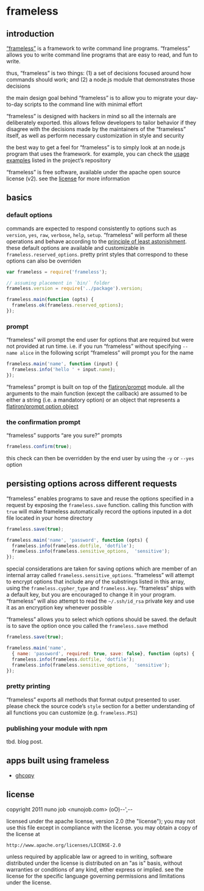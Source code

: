 # frameless

## introduction

[“frameless”](https://github.com/dscape/frameless) is a framework to write command line programs. “frameless” allows you to write command line programs that are easy to read, and fun to write.

thus, “frameless” is two things: (1) a set of decisions focused around how commands should work; and (2) a node.js module that demonstrates those decisions

the main design goal behind “frameless” is to allow you to migrate your day-to-day scripts to the command line with minimal effort

“frameless” is designed with hackers in mind so all the internals are deliberately exported. this allows fellow developers to tailor behavior if they disagree with the decisions made by the maintainers of the “frameless” itself, as well as perform necessary customization in style and security

the best way to get a feel for “frameless” is to simply look at an node.js program that uses the framework. for example, you can check the [usage examples](https://github.com/dscape/frameless/tree/master/usage) listed in the project’s repository

“frameless” is free software, available under the apache open source license (v2). see the [license](https://raw.github.com/dscape/frameless/master/license.md) for more information

## basics

### default options

commands are expected to respond consistently to options such as `version`, `yes`, `raw`, `verbose`, `help`, `setup`. “frameless” will perform all these operations and behave according to the [principle of least astonishment](http://en.wikipedia.org/wiki/Principle_of_least_astonishment). these default options are available and customizable in `frameless.reserved_options`. pretty print styles that correspond to these options can also be overriden

``` javascript
var frameless = require('frameless');

// assuming placement in `bin/` folder
frameless.version = require('../package').version;

frameless.main(function (opts) {
  frameless.ok(frameless.reserved_options);
});
```

### prompt

“frameless” will prompt the end user for options that are required but were not provided at run time. i.e. if you run “frameless” without specifying `--name alice` in the following script “frameless” will prompt you for the name

``` javascript
frameless.main('name', function (input) {
  frameless.info('hello ' + input.name);
});
```

“frameless” prompt is built on top of the [flatiron/prompt](https://github.com/flatiron/prompt) module. all the arguments to the main function (except the callback) are assumed to be either a string (i.e. a mandatory option) or an object that represents a [flatiron/prompt option object](https://github.com/flatiron/prompt#prompting-with-validation-default-values-and-more-complex-properties)

### the confirmation prompt

“frameless” supports “are you sure?” prompts

``` javascript
frameless.confirm(true);
```

this check can then be overridden by the end user by using the `-y` or `--yes` option

## persisting options across different requests

“frameless” enables programs to save and reuse the options specified in a request by exposing the `frameless.save` function. calling this function with `true` will make frameless automatically record the options inputed in a dot file located in your home directory

``` javascript 
frameless.save(true);

frameless.main('name', 'password', function (opts) {
  frameless.info(frameless.dotfile, 'dotfile');
  frameless.info(frameless.sensitive_options,  'sensitive');
});
```

special considerations are taken for saving options which are member of an internal array called `frameless.sensitive_options`. “frameless” will attempt to encrypt options that include any of the substrings listed in this array, using the `frameless.cypher_type` and `frameless.key`. “frameless” ships with a default key, but you are encouraged to change it in your program. “frameless” will also attempt to read the `~/.ssh/id_rsa` private key and use it as an encryption key whenever possible

“frameless” allows you to select which options should be saved. the default is to save the option once you called the `frameless.save` method

``` javascript 
frameless.save(true);

frameless.main('name',
  { name: 'password', required: true, save: false}, function (opts) {
  frameless.info(frameless.dotfile, 'dotfile');
  frameless.info(frameless.sensitive_options,  'sensitive');
});
```

### pretty printing

“frameless” exports all methods that format output presented to user. please check the source code’s `style` section for a better understanding of all functions you can customize (e.g. `frameless.PS1`)

### publishing your module with npm

tbd. blog post.

## apps built using frameless

* [ghcopy](https://github.com/dscape/ghcopy)

## license

copyright 2011 nuno job <nunojob.com> (oO)--',--

licensed under the apache license, version 2.0 (the "license");
you may not use this file except in compliance with the license.
you may obtain a copy of the license at

    http://www.apache.org/licenses/LICENSE-2.0

unless required by applicable law or agreed to in writing, software
distributed under the license is distributed on an "as is" basis,
without warranties or conditions of any kind, either express or implied.
see the license for the specific language governing permissions and
limitations under the license.
